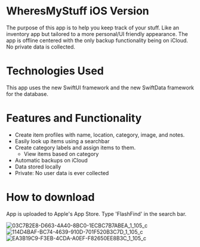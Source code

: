 # WheresMyStuff iOS Version
  The purpose of this app is to help you keep track of your stuff. Like an inventory app but tailored to a more personal/UI friendly appearance. 
  The app is offline centered with the only backup functionality being on iCloud. No private data is collected.

  # Technologies Used
  This app uses the new SwiftUI framework and the new SwiftData framework for the database.

  # Features and Functionality
  - Create item profiles with name, location, category, image, and notes. 
  - Easily look up items using a searchbar
  - Create category labels and assign items to them.
    - View items based on category
  - Automatic backups on iCloud
  - Data stored locally
  - Private: No user data is ever collected

  # How to download
  App is uploaded to Apple's App Store. Type 'FlashFind' in the search bar.

  ![03C7B2E8-D663-4A40-8BC0-1ECBC7B7ABEA_1_105_c](https://github.com/user-attachments/assets/df7cad55-0ec7-4717-9f01-a32241158c9f)
![114D4BAF-BC74-4639-910D-701F520B3C7D_1_105_c](https://github.com/user-attachments/assets/57205d42-fa21-49b5-a856-fcf2660e64f5)
![EA3B19C9-F3EB-4CDA-A0EF-F82650EE8B3C_1_105_c](https://github.com/user-attachments/assets/b409bc4a-44a9-4ef4-99e9-19c456dad733)
